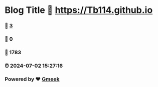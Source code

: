 # Blog Title :link: https://Tb114.github.io 
### :page_facing_up: [3](https://Tb114.github.io/tag.html) 
### :speech_balloon: 0 
### :hibiscus: 1783 
### :alarm_clock: 2024-07-02 15:27:16 
### Powered by :heart: [Gmeek](https://github.com/Meekdai/Gmeek)
